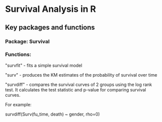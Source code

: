 # Survival Analysis in R
## Key packages and functions
### Package: Survival
### Functions:

"survfit" - fits a simple survival model

"surv" - produces the KM estimates of the probability of survival over time

"survdiff" - compares the survival curves of 2 groups using the log rank test. It calculates the test statistic and p-value for comparing survival curves.

For example:

survdiff(Surv(fu_time, death) ~ gender, rho=0)


